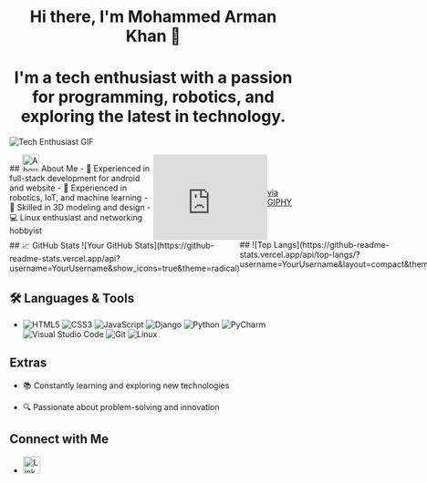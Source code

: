 
<div style="text-align: center;">
  <h1> Hi there, I'm Mohammed Arman Khan 👋 </h1>
</div>

<div style="text-align: center;">
  <h1> I'm a tech enthusiast with a passion for programming, robotics, and exploring the latest in technology. </h1>
</div>

![Tech Enthusiast GIF](https://media.giphy.com/media/Y1vBePz6a0Nc/giphy.gif)

<div style="display: flex;">
  <div style="flex: 1;">
    ## <img src="https://emojipedia-us.s3.dualstack.us-west-1.amazonaws.com/thumbs/160/apple/285/bust-in-silhouette_1f464.png" width="30" height="30" alt="About Me Icon"> About Me
    - 🚀 Experienced in full-stack development for android and website
    - 🤖 Experienced in robotics, IoT, and machine learning
    - 🎨 Skilled in 3D modeling and design
    - 💻 Linux enthusiast and networking hobbyist
  </div>
  <div style="flex: 1; display: flex; justify-content: center; align-items: center;">
    <iframe src="https://giphy.com/embed/26SdS6M9jzxdqq72JU" width="200" height="150" frameBorder="0" class="giphy-embed" allowFullScreen></iframe><p><a href="https://giphy.com/gifs/animation-loop-life-26SdS6M9jzxdqq72JU">via GIPHY</a></p>
  </div>
</div>

<div style="display: flex;">
  <div style="flex: 1;">
    ## 📈 GitHub Stats
    ![Your GitHub Stats](https://github-readme-stats.vercel.app/api?username=YourUsername&show_icons=true&theme=radical)
  </div>
  <div style="flex: 1;">
    ## 
    ![Top Langs](https://github-readme-stats.vercel.app/api/top-langs/?username=YourUsername&layout=compact&theme=radical)
  </div>
</div>

## 🛠️ Languages & Tools
- ![HTML5](https://img.shields.io/badge/-HTML5-E34F26?style=flat&logo=html5&logoColor=white) ![CSS3](https://img.shields.io/badge/-CSS3-1572B6?style=flat&logo=css3&logoColor=white) ![JavaScript](https://img.shields.io/badge/-JavaScript-F7DF1E?style=flat&logo=javascript&logoColor=black) ![Django](https://img.shields.io/badge/-Django-092E20?style=flat&logo=django&logoColor=white) ![Python](https://img.shields.io/badge/-Python-3776AB?style=flat&logo=python&logoColor=white) ![PyCharm](https://img.shields.io/badge/-PyCharm-000000?style=flat&logo=pycharm&logoColor=white) ![Visual Studio Code](https://img.shields.io/badge/-VSCode-007ACC?style=flat&logo=visual-studio-code&logoColor=white) ![Git](https://img.shields.io/badge/-Git-F05032?style=flat&logo=git&logoColor=white) ![Linux](https://img.shields.io/badge/-Linux-FCC624?style=flat&logo=linux&logoColor=black)

## Extras
- 📚 Constantly learning and exploring new technologies
<!--- 🌱 Open-source contributor and advocate --->
- 🔍 Passionate about problem-solving and innovation

## Connect with Me
- [<img src="https://img.icons8.com/color/48/000000/linkedin.png" width="30" height="30" alt="LinkedIn Icon">](YourLinkedInProfileURL)
<!---
- [Twitter](YourTwitterProfileURL)
- [Personal Website](YourWebsiteURL)
- Email: your.email@example.com
--->

